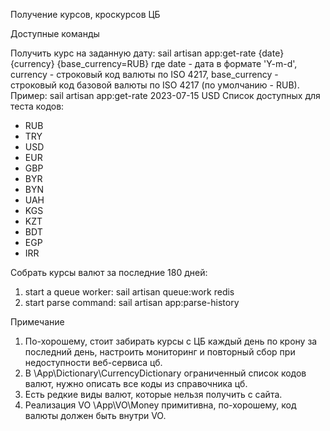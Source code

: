 Получение курсов, кроскурсов ЦБ

Доступные команды

Получить курс на заданную дату:
sail artisan app:get-rate {date} {currency} {base_currency=RUB}
где date - дата в формате 'Y-m-d', 
currency - строковый код валюты по ISO 4217, 
base_currency - строковый код базовой валюты по ISO 4217 (по умолчанию - RUB).
Пример:  sail artisan app:get-rate 2023-07-15 USD
Список доступных для теста кодов:
- RUB
- TRY
- USD
- EUR
- GBP
- BYR
- BYN
- UAH
- KGS
- KZT
- BDT
- EGP
- IRR

Собрать курсы валют за последние 180 дней:
1. start a queue worker: 
    sail artisan queue:work redis
2. start parse command:
    sail artisan app:parse-history

Примечание

1. По-хорошему, стоит забирать курсы с ЦБ каждый день по крону за последний день, настроить мониторинг и повторный сбор при недоступности веб-сервиса цб.
2. В \App\Dictionary\CurrencyDictionary ограниченный список кодов валют, нужно описать все коды из справочника цб.
3. Есть редкие виды валют, которые нельзя получить с сайта.
3. Реализация VO \App\VO\Money примитивна, по-хорошему, код валюты должен быть внутри VO.
